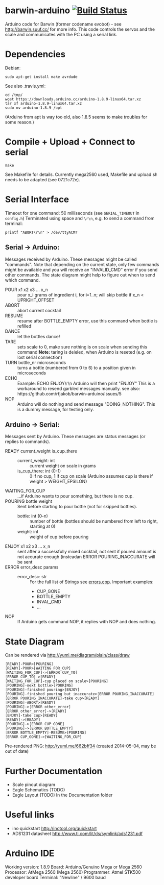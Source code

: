 barwin-arduino [![Build Status](https://travis-ci.org/rfjakob/barwin-arduino.svg?branch=master)](https://travis-ci.org/rfjakob/barwin-arduino)
==============
Arduino code for Barwin (former codename evobot) - see http://barwin.suuf.cc/ for more info.
This code controls the servos and the scale and communicates with the PC using a serial link.

Dependencies
============
Debian:

```
sudo apt-get install make avrdude
```

See also .travis.yml:

```
cd /tmp/
wget https://downloads.arduino.cc/arduino-1.8.9-linux64.tar.xz
tar xf arduino-1.8.9-linux64.tar.xz
sudo mv arduino-1.8.9 /opt
```

(Arduino from apt is way too old, also 1.8.5 seems to make troubles for some
reason.)


Compile + Upload + Connect to serial
====================================
	make

See Makefile for details. Currently mega2560 used, Makefile and upload.sh needs
to be adapted (see 0721c72e).


Serial Interface
=====================
Timeout for one command: 50 milliseconds (see ```SERIAL_TIMEOUT``` in ```config.h```)
Terminated using space and ```\r\n```, e.g. to send a command from terminal:

```
printf "ABORT\r\n" > /dev/ttyACM?
```

Serial -> Arduino:
------------------
Messages received by Arduino. These messages might be called "commands". Note that
depending on the current state, only few commands might be available and you will
receive an "INVALID_CMD" error if you send other commands. The state diagram might
help to figure out when to send which command.

<dl>
    <dt>POUR x1 x2 x3 ... x_n</dt>
    <dd>pour x_i grams of ingredient i, for i=1..n; will skip bottle if x_n &lt; UPRIGHT_OFFSET</dd>
    <dt>ABORT</dt>
    <dd>abort current cocktail</dd>
    <dt>RESUME</dt>
    <dd>resume after BOTTLE_EMPTY error, use this command when bottle is refilled</dd>
    <dt>DANCE</dt>
    <dd>let the bottles dance!</dd>
    <dt>TARE</dt>
    <dd>
        sets scale to 0, make sure nothing is on scale when sending this command
        <b>Note:</b> taring is deleled, when Arduino is reseted (e.g. on lost serial connection)
    </dd>
    <dt>TURN bottle_nr microseconds</dt>
    <dd>turns a bottle (numbered from 0 to 6) to a position given in microseconds</dd>
    <dt>ECHO</dt>
    <dd>
         Example: ECHO ENJOY\r\n
         Arduino will then print "ENJOY"
         This is a workaround to resend garbled messages manually.
         see also: https://github.com/rfjakob/barwin-arduino/issues/5
    </dd>
    <dt>NOP</dt>
    <dd>
        Arduino will do nothing and send message "DOING_NOTHING".
        This is a dummy message, for testing only.
    </dd>
</dl>

Arduino -> Serial:
------------------
Messages sent by Arduino. These messages are status messages (or replies to commands).

<dl>
    <dt>READY current_weight is_cup_there</dt>
    <dd>
        <dl>
    		<dt>current_weight: int</dt>
    		<dd>current weight on scale in grams</dd>
        	<dt>is_cup_there: int (0-1)</dt>
        	<dd>0 if no cup, 1 if cup on scale (Arduino assumes cup is there if weight > WEIGHT_EPSILON)</dd>
        </dl>
    </dd>
    <dt>WAITING_FOR_CUP</dt>
    <dd>...if Arduino wants to pour something, but there is no cup.</dd>
    <dt>POURING bottle weight</dt>
    <dd>
        Sent before starting to pour bottle (not for skipped bottles).
        <dl>
    		<dt>bottle: int (0-n)</dt>
            <dd>number of bottle (bottles should be numbered from left to right, starting at 0)</dd>
    		<dt>weight: int</dt>
            <dd>weight of cup before pouring</dd>
        </dl>
    </dd>
    <dt>ENJOY x1 x2 x3 ... x_n</dt>
    <dd>sent after a successfully mixed cocktail, not sent if poured amount 
    is not accurate enough (insteadan ERROR POURING_INACCURATE will be sent</dd>
    <dt>ERROR error_desc params</dt>
    <dd>
    	<dl>
    		<dt>error_desc: str</dt>
            <dd>
                For the full list of Strings see <a href=lib/errors/errors.cpp>errors.cpp</a>. Important examples:
                <ul>
                    <li>CUP_GONE</li>
                    <li>BOTTLE_EMPTY</li>
                    <li>INVAL_CMD</li>
                    <li>...</li>
                </ul>
            </dd>
        </dl>
    </dd>
    <dt>NOP</dt>
    <dd>
        If Arduino gets command NOP, it replies with NOP and does nothing.
    </dd>

</dl>

State Diagram
=============
Can be rendered via http://yuml.me/diagram/plain/class/draw

    [READY]-POUR>[POURING]
    [READY]-POUR>[WAITING_FOR_CUP]
    [WAITING_FOR_CUP]->[ERROR CUP_TO]
    [ERROR CUP_TO]->[READY]
    [WAITING_FOR_CUP]-cup placed on scale>[POURING]
    [POURING]-next bottle>[POURING]
    [POURING]-finished pouring>[ENJOY]
    [POURING]-finished pouring but inaccurate>[ERROR POURING_INACCURATE]
    [ERROR POURING_INACCURATE]-take cup>[READY]
    [POURING]-ABORT>[READY]
    [POURING]->[ERROR other_error]
    [ERROR other_error]->[READY]
    [ENJOY]-take cup>[READY]
    [READY]->[READY]
    [POURING]->[ERROR CUP_GONE]
    [POURING]->[ERROR BOTTLE_EMPTY]
    [ERROR BOTTLE_EMPTY]-RESUME>[POURING]
    [ERROR CUP_GONE]->[WAITING_FOR_CUP]

Pre-rendered PNG: http://yuml.me/662bff34 (created 2014-05-04, may be out of date)

Further Documentation
=====================
* Scale pinout diagram
* Eagle Schematics (TODO)
* Eagle Layout (TODO)
In the Documentation folder


Useful links
============
* ino quickstart http://inotool.org/quickstart
* ADS1231 datasheet http://www.ti.com/lit/ds/symlink/ads1231.pdf

Arduino IDE
============
Working version: 1.8.9
Board: Arduino/Genuino Mega or Mega 2560
Processor: AtMega 2560 (Mega 2560)
Programmer: Atmel STK500 developer board
Terminal: "Newline" / 9600 baud